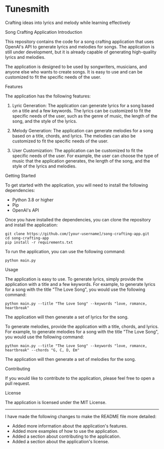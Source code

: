 # Tunesmith
Crafting ideas into lyrics and melody while learning effectively  

Song Crafting Application Introduction


This repository contains the code for a song crafting application that uses OpenAI's API to generate lyrics and melodies for songs. The application is still under development, but it is already capable of generating high-quality lyrics and melodies.

The application is designed to be used by songwriters, musicians, and anyone else who wants to create songs. It is easy to use and can be customized to fit the specific needs of the user.

Features


The application has the following features:

1. Lyric Generation: The application can generate lyrics for a song based on a title and a few keywords. The lyrics can be customized to fit the specific needs of the user, such as the genre of music, the length of the song, and the style of the lyrics.

2. Melody Generation: The application can generate melodies for a song based on a title, chords, and lyrics. The melodies can also be customized to fit the specific needs of the user.

3. User Customization: The application can be customized to fit the specific needs of the user. For example, the user can choose the type of music that the application generates, the length of the song, and the style of the lyrics and melodies.

Getting Started


To get started with the application, you will need to install the following dependencies:

- Python 3.8 or higher
- Pip
- OpenAI's API

Once you have installed the dependencies, you can clone the repository and install the application:

```shell
git clone https://github.com/[your-username]/song-crafting-app.git
cd song-crafting-app
pip install -r requirements.txt
```

To run the application, you can use the following command:

```shell
python main.py
```

Usage


The application is easy to use. To generate lyrics, simply provide the application with a title and a few keywords. For example, to generate lyrics for a song with the title "The Love Song", you would use the following command:

```shell
python main.py --title "The Love Song" --keywords "love, romance, heartbreak"
```

The application will then generate a set of lyrics for the song.

To generate melodies, provide the application with a title, chords, and lyrics. For example, to generate melodies for a song with the title "The Love Song", you would use the following command:

```shell
python main.py --title "The Love Song" --keywords "love, romance, heartbreak" --chords "G, C, D, Em"
```

The application will then generate a set of melodies for the song.

Contributing


If you would like to contribute to the application, please feel free to open a pull request.

License


The application is licensed under the MIT License.

---

I have made the following changes to make the README file more detailed:

- Added more information about the application's features.
- Added more examples of how to use the application.
- Added a section about contributing to the application.
- Added a section about the application's license.
